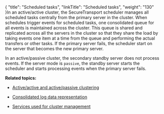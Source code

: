 {
    "title": "Scheduled tasks",
    "linkTitle": "Scheduled tasks",
    "weight": "130"
}In an active/active cluster, the SecureTransport scheduler manages all scheduled tasks centrally from the primary server in the cluster. When schedules trigger events for scheduled tasks, one consolidated queue for all events is maintained across the cluster. This queue is shared and replicated across all the servers in the cluster so that they share the load by taking events one item at a time from the queue and performing the actual transfers or other tasks. If the primary server fails, the scheduler start on the server that becomes the new primary server.

In an active/passive cluster, the secondary standby server does not process events. If the server mode is `passive`, the standby server starts the scheduler and starts processing events when the primary server fails.

**Related topics:**

-   [Active/active and active/passive clustering](../c_st_active-active_active-passive_clustering)
-   [Consolidated log data representation](../c_st_consolidated_log_data_representation)
-   [Services used for cluster management](../c_st_services_used_for_cluster_management)

